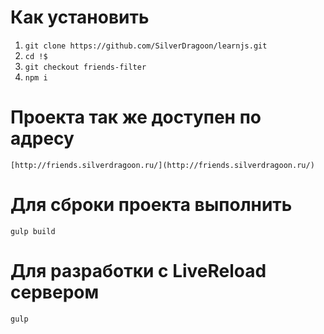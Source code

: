 # Как установить

1. `git clone https://github.com/SilverDragoon/learnjs.git`
2. `cd !$`
3. `git checkout friends-filter`
3. `npm i`

# Проекта так же доступен по адресу
```
[http://friends.silverdragoon.ru/](http://friends.silverdragoon.ru/)
```
# Для сброки проекта выполнить
```
gulp build
```
# Для разработки с LiveReload сервером
```
gulp
```

